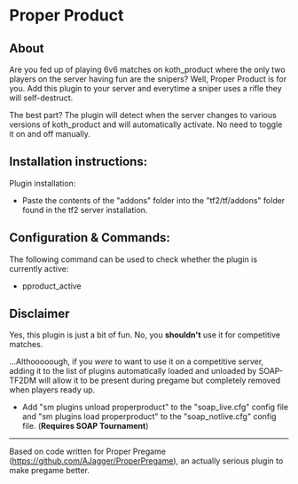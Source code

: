 # Proper Product

## About
Are you fed up of playing 6v6 matches on koth_product where the only two players on the server having fun are the snipers? Well, Proper Product is for you. Add this plugin to your server and everytime a sniper uses a rifle they will self-destruct.

The best part? The plugin will detect when the server changes to various versions of koth_product and will automatically activate. No need to toggle it on and off manually.

## Installation instructions:

Plugin installation:
* Paste the contents of the "addons" folder into the "tf2/tf/addons" folder found in the tf2 server installation.

## Configuration & Commands:

The following command can be used to check whether the plugin is currently active:
* pproduct_active

## Disclaimer

Yes, this plugin is just a bit of fun. No, you **shouldn't** use it for competitive matches.

...Althooooough, if you *were* to want to use it on a competitive server, adding it to the list of plugins automatically loaded and unloaded by SOAP-TF2DM will allow it to be present during pregame but completely removed when players ready up.
* Add "sm plugins unload properproduct" to the "soap_live.cfg" config file and "sm plugins load properproduct" to the "soap_notlive.cfg" config file. (**Requires SOAP Tournament**)

---

Based on code written for Proper Pregame (https://github.com/AJagger/ProperPregame), an actually serious plugin to make pregame better.
